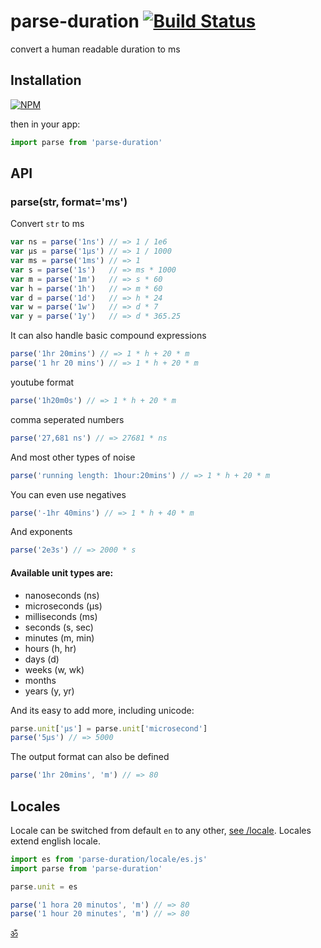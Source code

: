 
# parse-duration [![Build Status](https://travis-ci.org/jkroso/parse-duration.svg?branch=master)](https://travis-ci.org/jkroso/parse-duration)

  convert a human readable duration to ms

## Installation

[![NPM](https://nodei.co/npm/parse-duration.png?mini=true)](https://npmjs.org/package/parse-duration)

then in your app:

```js
import parse from 'parse-duration'
```

## API

### parse(str, format='ms')

Convert `str` to ms

```js
var ns = parse('1ns') // => 1 / 1e6
var μs = parse('1μs') // => 1 / 1000
var ms = parse('1ms') // => 1
var s = parse('1s')   // => ms * 1000
var m = parse('1m')   // => s * 60
var h = parse('1h')   // => m * 60
var d = parse('1d')   // => h * 24
var w = parse('1w')   // => d * 7
var y = parse('1y')   // => d * 365.25
```

It can also handle basic compound expressions

```js
parse('1hr 20mins') // => 1 * h + 20 * m
parse('1 hr 20 mins') // => 1 * h + 20 * m
```

youtube format

```js
parse('1h20m0s') // => 1 * h + 20 * m
```

comma seperated numbers

```js
parse('27,681 ns') // => 27681 * ns
```

And most other types of noise

```js
parse('running length: 1hour:20mins') // => 1 * h + 20 * m
```

You can even use negatives

```js
parse('-1hr 40mins') // => 1 * h + 40 * m
```

And exponents

```js
parse('2e3s') // => 2000 * s
```

#### Available unit types are:

- nanoseconds (ns)
- microseconds (μs)
- milliseconds (ms)
- seconds (s, sec)
- minutes (m, min)
- hours (h, hr)
- days (d)
- weeks (w, wk)
- months
- years (y, yr)

And its easy to add more, including unicode:

```js
parse.unit['μs'] = parse.unit['microsecond']
parse('5μs') // => 5000
```

The output format can also be defined

```js
parse('1hr 20mins', 'm') // => 80
```

## Locales

Locale can be switched from default `en` to any other, [see /locale](/locale).
Locales extend english locale.

```js
import es from 'parse-duration/locale/es.js'
import parse from 'parse-duration'

parse.unit = es

parse('1 hora 20 minutos', 'm') // => 80
parse('1 hour 20 minutes', 'm') // => 80
```

<a href="https://github.com/krishnized/license" align="center">ॐ</a>
